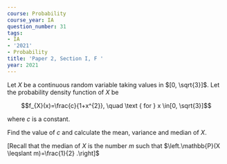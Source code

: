 ```yaml
---
course: Probability
course_year: IA
question_number: 31
tags:
- IA
- '2021'
- Probability
title: 'Paper 2, Section I, F '
year: 2021
---
```




Let $X$ be a continuous random variable taking values in $[0, \sqrt{3}]$. Let the probability density function of $X$ be

$$f_{X}(x)=\frac{c}{1+x^{2}}, \quad \text { for } x \in[0, \sqrt{3}]$$

where $c$ is a constant.

Find the value of $c$ and calculate the mean, variance and median of $X$.

[Recall that the median of $X$ is the number $m$ such that $\left.\mathbb{P}(X \leqslant m)=\frac{1}{2} .\right]$